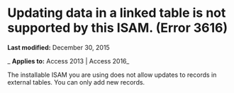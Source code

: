 
# Updating data in a linked table is not supported by this ISAM. (Error 3616)

 **Last modified:** December 30, 2015

 _ **Applies to:** Access 2013 | Access 2016_

The installable ISAM you are using does not allow updates to records in external tables. You can only add new records.

